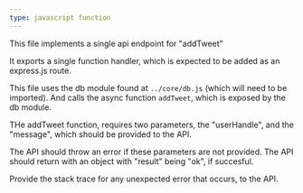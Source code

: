 ```yaml
---
type: javascript function
---
```


This file implements a single api endpoint for "addTweet"

It exports a single function handler, which is expected to be added as an express.js route.

This file uses the db module found at `../core/db.js` (which will need to be imported).
And calls the async function `addTweet`, which is exposed by the db module.

THe addTweet function, requires two parameters, the "userHandle", and the "message", which should be provided to the API.

The API should throw an error if these parameters are not provided.
The API should return with an object with "result" being "ok", if succesful.

Provide the stack trace for any unexpected error that occurs, to the API.